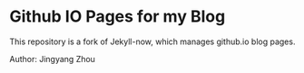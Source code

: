 # Github IO Pages for my Blog

This repository is a fork of Jekyll-now, which manages github.io blog pages.

Author: Jingyang Zhou
